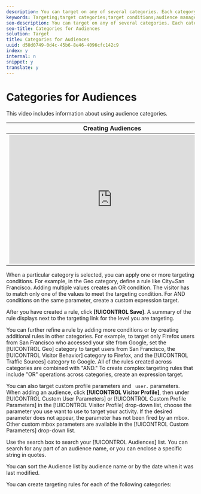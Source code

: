 ```yaml
---
description: You can target on any of several categories. Each category functions as a tab that enables you to create targeting rules (or groups) for each category.
keywords: Targeting;target categories;target conditions;audience manager;custom profile parameters;visitor profile;custom user parameters;target rules
seo-description: You can target on any of several categories. Each category functions as a tab that enables you to create targeting rules (or groups) for each category.
seo-title: Categories for Audiences
solution: Target
title: Categories for Audiences
uuid: d50d0749-0d4c-45b6-8e46-4096cfc142c9
index: y
internal: n
snippet: y
translate: y
---
```


# Categories for Audiences

This video includes information about using audience categories. 

<table id="table_A3A70CC0C9F54131BB9F098B4DA8C9D6"> 
 <thead> 
  <tr> 
   <th class="entry" colspan="2"> Creating Audiences </th> 
   <th colname="col3" class="entry"> 9:58 </th> 
  </tr>
 </thead>
 <tbody> 
  <tr> 
   <td colspan="2"> 
    <div width="550" class="video-iframe"> 
     <iframe src="https://www.youtube.com/embed/wV9lVTSOxMk/" frameborder="0" webkitallowfullscreen="true" mozallowfullscreen="true" oallowfullscreen="true" msallowfullscreen="true" allowfullscreen="allowfullscreen" scrolling="no" width="550" height="345">https://www.youtube.com/embed/wV9lVTSOxMk/</iframe>
    </div> </td> 
   <td colname="col3"> <p> 
     <ul id="ul_FF4FEC7BC7A34461BAA54FBE18A8E63B"> 
      <li id="li_7D6D4CB2E771430F84D2B658F8611532"> <p>Create audiences </p> </li> 
      <li id="li_8529CB01E80B4C89B74287882AE0DA9D"> <p>Define audience categories </p> </li> 
     </ul> </p> </td> 
  </tr> 
 </tbody> 
</table>

When a particular category is selected, you can apply one or more targeting conditions. For example, in the Geo category, define a rule like City=San Francisco. Adding multiple values creates an OR condition. The visitor has to match only one of the values to meet the targeting condition. For AND conditions on the same parameter, create a custom expression target. 

After you have created a rule, click **[!UICONTROL  Save]**. A summary of the rule displays next to the targeting link for the level you are targeting. 

You can further refine a rule by adding more conditions or by creating additional rules in other categories. For example, to target only Firefox users from San Francisco who accessed your site from Google, set the [!UICONTROL  Geo] category to target users from San Francisco, the [!UICONTROL  Visitor Behavior] category to Firefox, and the [!UICONTROL  Traffic Sources] category to Google. All of the rules created across categories are combined with "AND." To create complex targeting rules that include "OR" operations across categories, create an expression target. 

You can also target custom profile parameters and ` user.` parameters. When adding an audience, click **[!UICONTROL  Visitor Profile]**, then under [!UICONTROL  Custom User Parameters] or [!UICONTROL  Custom Profile Parameters] in the [!UICONTROL  Visitor Profile] drop-down list, choose the parameter you use want to use to target your activity. If the desired parameter does not appear, the parameter has not been fired by an mbox. Other custom mbox parameters are available in the [!UICONTROL  Custom Parameters] drop-down list. 

Use the search box to search your [!UICONTROL  Audiences] list. You can search for any part of an audience name, or you can enclose a specific string in quotes. 

You can sort the Audience list by audience name or by the date when it was last modified. 

You can create targeting rules for each of the following categories: 
